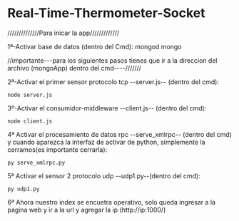 # Real-Time-Thermometer-Socket

//////////////Para inicar la app/////////////

1ª-Activar base de datos (dentro del Cmd):
	mongod
	mongo

//importante---para los siguientes pasos tienes que ir a la direccion del archivo (mongoApp) dentro del cmd----///////

2ª-Activar el primer sensor protocolo tcp --server.js-- (dentro del cmd):
	
	node server.js

3º-Activar el consumidor-middleware  --client.js-- (dentro del cmd):
	
	node client.js

4ª Activar el procesamiento de datos rpc --serve_xmlrpc-- (dentro del cmd) y cuando aparezca la interfaz de activar de python, simplemente la cerramos(es importante cerrarla):
	
	py serve_xmlrpc.py
	
5ª Activar el sensor 2 protocolo udp --udp1.py--(dentro del cmd):

	py udp1.py

6ª Ahora nuestro index se encuetra operativo, solo queda ingresar a la pagina web y ir a la url y agregar la ip (http://ip:1000/)

							
